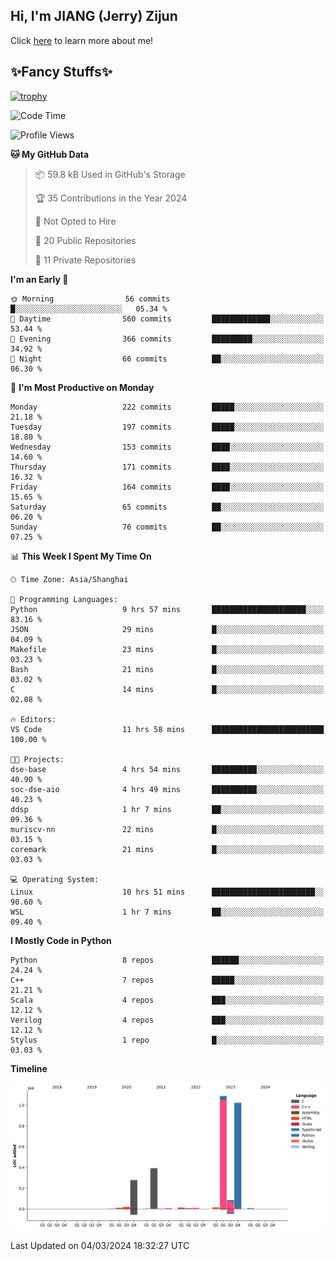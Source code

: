 ## Hi, I'm JIANG (Jerry) Zijun

Click [here](https://jzjerry.github.io/about/) to learn more about me!

## ✨Fancy Stuffs✨
[![trophy](https://github-profile-trophy.vercel.app/?username=jzjerry&theme=onedark)](https://github.com/ryo-ma/github-profile-trophy)
<!--START_SECTION:waka-->
![Code Time](http://img.shields.io/badge/Code%20Time-275%20hrs%2051%20mins-blue)

![Profile Views](http://img.shields.io/badge/Profile%20Views-6-blue)

**🐱 My GitHub Data** 

> 📦 59.8 kB Used in GitHub's Storage 
 > 
> 🏆 35 Contributions in the Year 2024
 > 
> 🚫 Not Opted to Hire
 > 
> 📜 20 Public Repositories 
 > 
> 🔑 11 Private Repositories 
 > 
**I'm an Early 🐤** 

```text
🌞 Morning                56 commits          █░░░░░░░░░░░░░░░░░░░░░░░░   05.34 % 
🌆 Daytime                560 commits         █████████████░░░░░░░░░░░░   53.44 % 
🌃 Evening                366 commits         █████████░░░░░░░░░░░░░░░░   34.92 % 
🌙 Night                  66 commits          ██░░░░░░░░░░░░░░░░░░░░░░░   06.30 % 
```
📅 **I'm Most Productive on Monday** 

```text
Monday                   222 commits         █████░░░░░░░░░░░░░░░░░░░░   21.18 % 
Tuesday                  197 commits         █████░░░░░░░░░░░░░░░░░░░░   18.80 % 
Wednesday                153 commits         ████░░░░░░░░░░░░░░░░░░░░░   14.60 % 
Thursday                 171 commits         ████░░░░░░░░░░░░░░░░░░░░░   16.32 % 
Friday                   164 commits         ████░░░░░░░░░░░░░░░░░░░░░   15.65 % 
Saturday                 65 commits          ██░░░░░░░░░░░░░░░░░░░░░░░   06.20 % 
Sunday                   76 commits          ██░░░░░░░░░░░░░░░░░░░░░░░   07.25 % 
```


📊 **This Week I Spent My Time On** 

```text
🕑︎ Time Zone: Asia/Shanghai

💬 Programming Languages: 
Python                   9 hrs 57 mins       █████████████████████░░░░   83.16 % 
JSON                     29 mins             █░░░░░░░░░░░░░░░░░░░░░░░░   04.09 % 
Makefile                 23 mins             █░░░░░░░░░░░░░░░░░░░░░░░░   03.23 % 
Bash                     21 mins             █░░░░░░░░░░░░░░░░░░░░░░░░   03.02 % 
C                        14 mins             █░░░░░░░░░░░░░░░░░░░░░░░░   02.08 % 

🔥 Editors: 
VS Code                  11 hrs 58 mins      █████████████████████████   100.00 % 

🐱‍💻 Projects: 
dse-base                 4 hrs 54 mins       ██████████░░░░░░░░░░░░░░░   40.90 % 
soc-dse-aio              4 hrs 49 mins       ██████████░░░░░░░░░░░░░░░   40.23 % 
ddsp                     1 hr 7 mins         ██░░░░░░░░░░░░░░░░░░░░░░░   09.36 % 
muriscv-nn               22 mins             █░░░░░░░░░░░░░░░░░░░░░░░░   03.15 % 
coremark                 21 mins             █░░░░░░░░░░░░░░░░░░░░░░░░   03.03 % 

💻 Operating System: 
Linux                    10 hrs 51 mins      ███████████████████████░░   90.60 % 
WSL                      1 hr 7 mins         ██░░░░░░░░░░░░░░░░░░░░░░░   09.40 % 
```

**I Mostly Code in Python** 

```text
Python                   8 repos             ██████░░░░░░░░░░░░░░░░░░░   24.24 % 
C++                      7 repos             █████░░░░░░░░░░░░░░░░░░░░   21.21 % 
Scala                    4 repos             ███░░░░░░░░░░░░░░░░░░░░░░   12.12 % 
Verilog                  4 repos             ███░░░░░░░░░░░░░░░░░░░░░░   12.12 % 
Stylus                   1 repo              █░░░░░░░░░░░░░░░░░░░░░░░░   03.03 % 
```



**Timeline**

![Lines of Code chart](https://raw.githubusercontent.com/Jzjerry/Jzjerry/main/assets/bar_graph.png)


 Last Updated on 04/03/2024 18:32:27 UTC
<!--END_SECTION:waka-->
